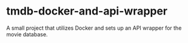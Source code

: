 # tmdb-docker-and-api-wrapper
A small project that utilizes Docker and sets up an API wrapper for the movie database.
